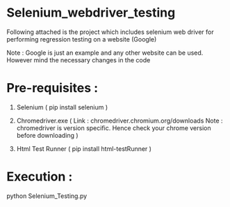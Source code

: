 # Selenium_webdriver_testing

Following attached is the project which includes selenium web driver for performing regression testing on a website (Google) 

 Note : Google is just an example and any other website can be used. However mind the necessary changes in the code 


 # Pre-requisites : 

1. Selenium ( pip install selenium ) 

2. Chromedriver.exe 
( Link : chromedriver.chromium.org/downloads 
Note : chromedriver is version specific. Hence check your chrome version before downloading ) 

3. Html Test Runner ( pip install html-testRunner ) 


# Execution :

python Selenium_Testing.py
